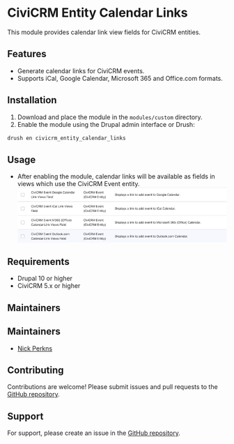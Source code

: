 # CiviCRM Entity Calendar Links

This module provides calendar link view fields for CiviCRM entities.

## Features

- Generate calendar links for CiviCRM events.
- Supports iCal, Google Calendar, Microsoft 365 and Office.com formats.

## Installation

1. Download and place the module in the `modules/custom` directory.
2. Enable the module using the Drupal admin interface or Drush:
  ```sh
  drush en civicrm_entity_calendar_links
  ```

## Usage

- After enabling the module, calendar links will be available as fields in views which use the CiviCRM Event entity.
![Screenshot showing the four new fields provided but this module](screenshot1.png)


## Requirements

- Drupal 10 or higher
- CiviCRM 5.x or higher

## Maintainers

## Maintainers

- [Nick Perkns](https://github.com/nickperkins)

## Contributing

Contributions are welcome! Please submit issues and pull requests to the [GitHub repository](https://github.com/nickperkins/civicrm_entity_calendar_links).

## Support

For support, please create an issue in the [GitHub repository](https://github.com/nickperkins/civicrm_entity_calendar_links/issues).
